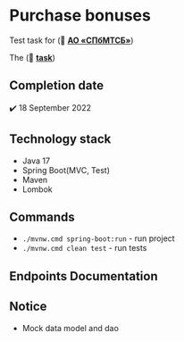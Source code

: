 # Purchase bonuses
Test task for (:link: [**АО «СПбМТСБ»**](https://spimex.com/)) 

The (:link: [**task**](https://github.com/drovocek/purchaseBonuses/blob/master/task.pdf))

## Completion date
:heavy_check_mark: 18 September 2022

## Technology stack
- Java 17
- Spring Boot(MVC, Test)
- Maven
- Lombok

## Commands
- `./mvnw.cmd spring-boot:run` - run project
- `./mvnw.cmd clean test` - run tests

## Endpoints Documentation

## Notice
- Mock data model and dao


